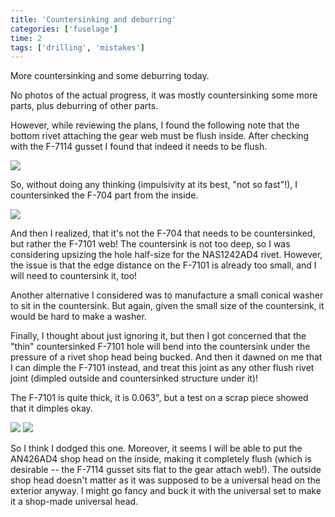 ```yaml
---
title: 'Countersinking and deburring'
categories: ['fuselage']
time: 2
tags: ['drilling', 'mistakes']
---
```


More countersinking and some deburring today.

<!-- more -->

No photos of the actual progress, it was mostly countersinking some more parts, plus deburring of other parts.

However, while reviewing the plans, I found the following note that the bottom rivet attaching the gear web must be flush inside. After checking with the F-7114 gusset I found that indeed it needs to be flush.

![](0-flush-inside.jpeg)

So, without doing any thinking (impulsivity at its best, "not so fast"!), I countersinked the F-704 part from the inside.

![](1-countersinked-f-704.jpeg)

And then I realized, that it's not the F-704 that needs to be countersinked, but rather the F-7101 web! The countersink is not too deep, so I was considering upsizing the hole half-size for the NAS1242AD4 rivet. However, the issue is that the edge distance on the F-7101 is already too small, and I will need to countersink it, too!

Another alternative I considered was to manufacture a small conical washer to sit in the countersink. But again, given the small size of the countersink, it would be hard to make a washer.

Finally, I thought about just ignoring it, but then I got concerned that the "thin" countersinked F-7101 hole will bend into the countersink under the pressure of a rivet shop head being bucked. And then it dawned on me that I can dimple the F-7101 instead, and treat this joint as any other flush rivet joint (dimpled outside and countersinked structure under it)!

The F-7101 is quite thick, it is 0.063", but a test on a scrap piece showed that it dimples okay.

![](2-the-dimple-on-the-f-7101.jpeg)
![](3-the-dimple-other-side.jpeg)

So I think I dodged this one. Moreover, it seems I will be able to put the AN426AD4 shop head on the inside, making it completely flush (which is desirable -- the F-7114 gusset sits flat to the gear attach web!). The outside shop head doesn't matter as it was supposed to be a universal head on the exterior anyway. I might go fancy and buck it with the universal set to make it a shop-made universal head.